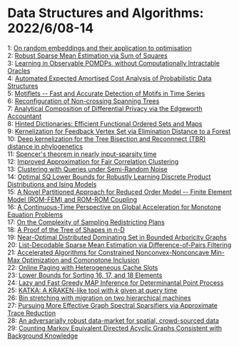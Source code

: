 # Data Structures and Algorithms: 2022/6/08-14  
1: [On random embeddings and their application to optimisation](https://doi.org/10.48550/arXiv.2206.03371)  
2: [Robust Sparse Mean Estimation via Sum of Squares](https://doi.org/10.48550/arXiv.2206.03441)  
3: [Learning in Observable POMDPs, without Computationally Intractable  Oracles](https://doi.org/10.48550/arXiv.2206.03446)  
4: [Automated Expected Amortised Cost Analysis of Probabilistic Data  Structures](https://doi.org/10.48550/arXiv.2206.03537)  
5: [Motiflets -- Fast and Accurate Detection of Motifs in Time Series](https://doi.org/10.48550/arXiv.2206.03735)  
6: [Reconfiguration of Non-crossing Spanning Trees](https://doi.org/10.48550/arXiv.2206.03879)  
7: [Analytical Composition of Differential Privacy via the Edgeworth  Accountant](https://doi.org/10.48550/arXiv.2206.04236)  
8: [Hinted Dictionaries: Efficient Functional Ordered Sets and Maps](https://doi.org/10.48550/arXiv.2206.04380)  
9: [Kernelization for Feedback Vertex Set via Elimination Distance to a  Forest](https://doi.org/10.48550/arXiv.2206.04387)  
10: [Deep kernelization for the Tree Bisection and Reconnnect (TBR) distance  in phylogenetics](https://doi.org/10.48550/arXiv.2206.04451)  
11: [Spencer's theorem in nearly input-sparsity time](https://doi.org/10.48550/arXiv.2206.04549)  
12: [Improved Approximation for Fair Correlation Clustering](https://doi.org/10.48550/arXiv.2206.05050)  
13: [Clustering with Queries under Semi-Random Noise](https://doi.org/10.48550/arXiv.2206.04583)  
14: [Optimal SQ Lower Bounds for Robustly Learning Discrete Product  Distributions and Ising Models](https://doi.org/10.48550/arXiv.2206.04589)  
15: [A Novel Partitioned Approach for Reduced Order Model -- Finite Element  Model (ROM-FEM) and ROM-ROM Coupling](https://doi.org/10.48550/arXiv.2206.04736)  
16: [A Continuous-Time Perspective on Global Acceleration for Monotone  Equation Problems](https://doi.org/10.48550/arXiv.2206.04770)  
17: [On the Complexity of Sampling Redistricting Plans](https://doi.org/10.48550/arXiv.2206.04883)  
18: [A Proof of the Tree of Shapes in n-D](https://doi.org/10.48550/arXiv.2206.05109)  
19: [Near-Optimal Distributed Dominating Set in Bounded Arboricity Graphs](https://doi.org/10.48550/arXiv.2206.05174)  
20: [List-Decodable Sparse Mean Estimation via Difference-of-Pairs Filtering](https://doi.org/10.48550/arXiv.2206.05245)  
21: [Accelerated Algorithms for Constrained Nonconvex-Nonconcave Min-Max  Optimization and Comonotone Inclusion](https://doi.org/10.48550/arXiv.2206.05248)  
22: [Online Paging with Heterogeneous Cache Slots](https://doi.org/10.48550/arXiv.2206.05579)  
23: [Lower Bounds for Sorting 16, 17, and 18 Elements](https://doi.org/10.48550/arXiv.2206.05597)  
24: [Lazy and Fast Greedy MAP Inference for Determinantal Point Process](https://doi.org/10.48550/arXiv.2206.05947)  
25: [KATKA: A KRAKEN-like tool with $k$ given at query time](https://doi.org/10.48550/arXiv.2206.06053)  
26: [Bin stretching with migration on two hierarchical machines](https://doi.org/10.48550/arXiv.2206.06102)  
27: [Pursuing More Effective Graph Spectral Sparsifiers via Approximate Trace  Reduction](https://doi.org/10.48550/arXiv.2206.06223)  
28: [An adversarially robust data-market for spatial, crowd-sourced data](https://doi.org/10.48550/arXiv.2206.06299)  
29: [Counting Markov Equivalent Directed Acyclic Graphs Consistent with  Background Knowledge](https://doi.org/10.48550/arXiv.2206.06744)  